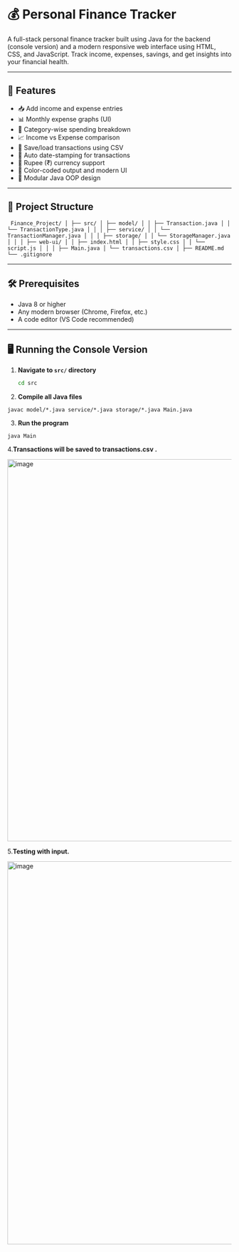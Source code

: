 # 💰 Personal Finance Tracker

A full-stack personal finance tracker built using Java for the backend (console version) and a modern responsive web interface using HTML, CSS, and JavaScript. Track income, expenses, savings, and get insights into your financial health.

---

## 🚀 Features

- 📥 Add income and expense entries
- 📊 Monthly expense graphs (UI)
- 🔁 Category-wise spending breakdown
- 📈 Income vs Expense comparison
- 💾 Save/load transactions using CSV
- 📆 Auto date-stamping for transactions
- 💸 Rupee (₹) currency support
- 🎨 Color-coded output and modern UI
- 🧠 Modular Java OOP design

---

## 🧱 Project Structure
<pre><code> Finance_Project/ │ ├── src/ │ ├── model/ │ │ ├── Transaction.java │ │ └── TransactionType.java │ │ │ ├── service/ │ │ └── TransactionManager.java │ │ │ ├── storage/ │ │ └── StorageManager.java │ │ │ ├── web-ui/ │ │ ├── index.html │ │ ├── style.css │ │ └── script.js │ │ │ ├── Main.java │ └── transactions.csv │ ├── README.md └── .gitignore </code></pre>

---

## 🛠️ Prerequisites

- Java 8 or higher
- Any modern browser (Chrome, Firefox, etc.)
- A code editor (VS Code recommended)

---

## 🖥️ Running the Console Version

1. **Navigate to `src/` directory**
   ```bash
   cd src

2. **Compile all Java files**

```
javac model/*.java service/*.java storage/*.java Main.java
```
3. **Run the program**

```
java Main
```
4.**Transactions will be saved to transactions.csv .**

<img width="1919" height="859" alt="image" src="https://github.com/user-attachments/assets/4e34a009-8fe8-41a4-b118-544534931f35" />

5.**Testing with input.**

<img width="802" height="861" alt="image" src="https://github.com/user-attachments/assets/79cf76ce-c8a7-49cb-b241-7721abb38994" />

